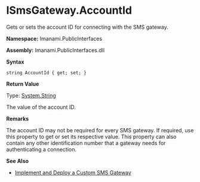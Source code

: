 # ISmsGateway.AccountId

Gets or sets the account ID for connecting with the SMS gateway.

**Namespace:** Imanami.PublicInterfaces

**Assembly:** Imanami.PublicInterfaces.dll

**Syntax**

```
string AccountId { get; set; }
```

**Return Value**

Type: [System.String](http://msdn.microsoft.com/en-us/library/system.string.aspx)

The value of the account ID.

**Remarks**

The account ID may not be required for every SMS gateway. If required, use this property to get or
set its respective value. This property can also contain any other identification number that a
gateway needs for authenticating a connection.

**See Also**

- [Implement and Deploy a Custom SMS Gateway](/docs/directorymanager/11.0/directorymanager/admincenter/smsgateway/implementcustom.md)
